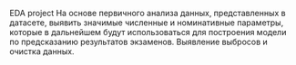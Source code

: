 EDA project
На основе первичного анализа данных, представленных в датасете, выявить значимые численные и номинативные параметры, которые в дальнейшем будут использоваться для построения модели по предсказанию результатов экзаменов. Выявление выбросов и очистка данных.
